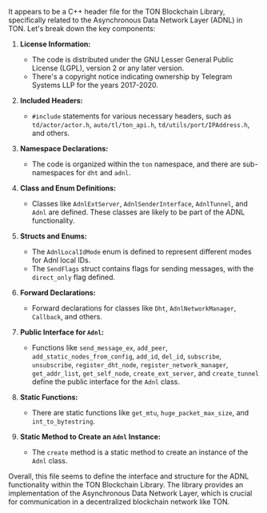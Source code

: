 It appears to be a C++ header file for the TON Blockchain Library, specifically related to the Asynchronous Data Network Layer (ADNL) in TON. Let's break down the key components:

1. **License Information:**
   - The code is distributed under the GNU Lesser General Public License (LGPL), version 2 or any later version.
   - There's a copyright notice indicating ownership by Telegram Systems LLP for the years 2017-2020.

2. **Included Headers:**
   - `#include` statements for various necessary headers, such as `td/actor/actor.h`, `auto/tl/ton_api.h`, `td/utils/port/IPAddress.h`, and others.

3. **Namespace Declarations:**
   - The code is organized within the `ton` namespace, and there are sub-namespaces for `dht` and `adnl`.

4. **Class and Enum Definitions:**
   - Classes like `AdnlExtServer`, `AdnlSenderInterface`, `AdnlTunnel`, and `Adnl` are defined. These classes are likely to be part of the ADNL functionality.

5. **Structs and Enums:**
   - The `AdnlLocalIdMode` enum is defined to represent different modes for Adnl local IDs.
   - The `SendFlags` struct contains flags for sending messages, with the `direct_only` flag defined.

6. **Forward Declarations:**
   - Forward declarations for classes like `Dht`, `AdnlNetworkManager`, `Callback`, and others.

7. **Public Interface for `Adnl`:**
   - Functions like `send_message_ex`, `add_peer`, `add_static_nodes_from_config`, `add_id`, `del_id`, `subscribe`, `unsubscribe`, `register_dht_node`, `register_network_manager`, `get_addr_list`, `get_self_node`, `create_ext_server`, and `create_tunnel` define the public interface for the `Adnl` class.

8. **Static Functions:**
   - There are static functions like `get_mtu`, `huge_packet_max_size`, and `int_to_bytestring`.

9. **Static Method to Create an `Adnl` Instance:**
   - The `create` method is a static method to create an instance of the `Adnl` class.

Overall, this file seems to define the interface and structure for the ADNL functionality within the TON Blockchain Library. The library provides an implementation of the Asynchronous Data Network Layer, which is crucial for communication in a decentralized blockchain network like TON.
